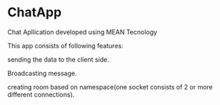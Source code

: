 # ChatApp
Chat Apllication developed using MEAN Tecnology

This app consists of following features:

sending the data to the client side.

Broadcasting message.

creating room based on namespace(one socket consists of 2 or more different connections).



